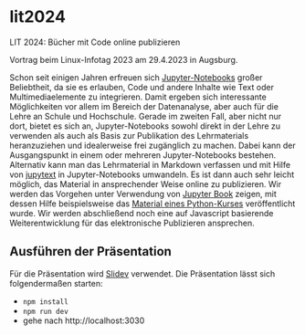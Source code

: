 # lit2024
LIT 2024: Bücher mit Code online publizieren

Vortrag beim Linux-Infotag 2023 am 29.4.2023 in Augsburg.

Schon seit einigen Jahren erfreuen sich [Jupyter-Notebooks](https://jupyter.org) großer Beliebtheit, da sie es erlauben, Code und andere Inhalte wie Text oder Multimediaelemente zu integrieren. Damit ergeben sich interessante Möglichkeiten vor allem im Bereich der Datenanalyse, aber auch für die Lehre an Schule und Hochschule. Gerade im zweiten Fall, aber nicht nur dort, bietet es sich an, Jupyter-Notebooks sowohl direkt in der Lehre zu verwenden als auch als Basis zur Publikation des Lehrmaterials heranzuziehen und idealerweise frei zugänglich zu machen. Dabei kann der Ausgangspunkt in einem oder mehreren Jupyter-Notebooks bestehen. Alternativ kann man das Lehrmaterial in Markdown verfassen und mit Hilfe von [jupytext](https://jupytext.readthedocs.io/en/latest/index.html) in Jupyter-Notebooks umwandeln. Es ist dann auch sehr leicht möglich, das Material in ansprechender Weise online zu publizieren. Wir werden das Vorgehen unter Verwendung von [Jupyter Book](https://jupyterbook.org) zeigen, mit dessen Hilfe beispielsweise das [Material eines Python-Kurses](https://gertingold.github.io/epriprog) veröffentlicht wurde. Wir werden abschließend noch eine auf Javascript basierende Weiterentwicklung für das elektronische Publizieren ansprechen.

## Ausführen der Präsentation

Für die Präsentation wird [Slidev](https://sli.dev/) verwendet. Die Präsentation lässt sich folgendermaßen starten:

- `npm install`
- `npm run dev`
- gehe nach http://localhost:3030
